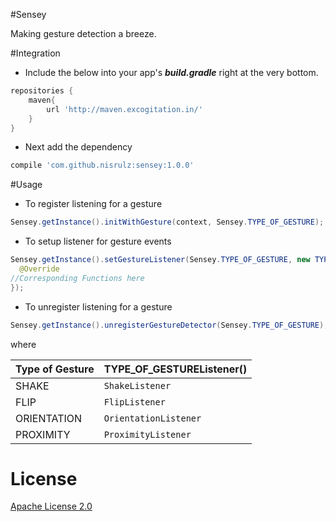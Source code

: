 
#Sensey

Making gesture detection a breeze.

#Integration
- Include the below into your app's ***build.gradle*** right at the very bottom.
```gradle
repositories {
    maven{
        url 'http://maven.excogitation.in/'
    }
}
```
- Next add the dependency
```gradle
compile 'com.github.nisrulz:sensey:1.0.0'
```

#Usage
+ To register listening for a gesture
```java
Sensey.getInstance().initWithGesture(context, Sensey.TYPE_OF_GESTURE);
```

+ To setup listener for gesture events
```java
Sensey.getInstance().setGestureListener(Sensey.TYPE_OF_GESTURE, new TYPE_OF_GESTUREListener() {
  @Override
//Corresponding Functions here
});
```

+ To unregister listening for a gesture
```java
Sensey.getInstance().unregisterGestureDetector(Sensey.TYPE_OF_GESTURE);
```

where

|Type of Gesture|TYPE_OF_GESTUREListener()|
|---|---|
|SHAKE|`ShakeListener`|
|FLIP|`FlipListener`|
|ORIENTATION|`OrientationListener`|
|PROXIMITY|`ProximityListener`|

# License

 <a rel="license" href="http://www.apache.org/licenses/LICENSE-2.0.html" target="_blank">Apache License 2.0</a>
